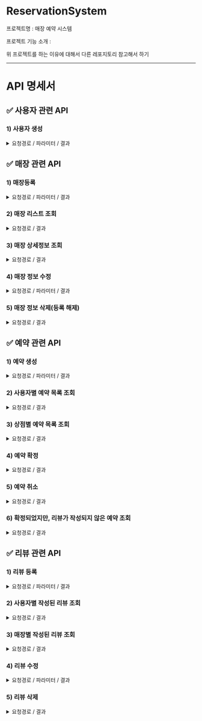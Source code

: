# ReservationSystem
프로젝트명 : 매장 예약 시스템

프로젝트 기능 소개 : 

위 프로젝트를 하는 이유에 대해서 다른 레포지토리 참고해서 하기

---

# API 명세서

## ✅ 사용자 관련 API
### 1) 사용자 생성
<details>
<summary>요청경로 / 파라미터 / 결과</summary>
요쳥경로 : [POST] http://localhost:8080/member

파라미터

~~~
{
    "username" : "jiho",
    "password" : "dodlal1234",
    "memberStatus" : "PARTNER"
}
~~~

결과
~~~
{
    "id": 33,
    "username": "jisu",
    "password": "dodlal1234",
    "memberStatus": "PARTNER"
}
~~~
</details>


## ✅ 매장 관련 API
### 1) 매장등록
<details>
<summary>요청경로 / 파라미터 / 결과</summary>

<img width="932" alt="스크린샷 2023-08-21 오후 12 20 24" src="https://github.com/JisuPark-dev/ReservationSystem/assets/122674412/21506602-819e-4437-8ced-48f005bbb242">

요쳥경로 : [POST] http://localhost:8080/store

파라미터
~~~
{
    "memberId" : 2,
    "name" : "testStore5",
    "location" : "seoul",
    "description" : "test description2"
}
~~~
결과

~~~ 
{
    "storeId": 39,
    "memberId": 2,
    "name": "testStore5",
    "location": "seoul",
    "description": "test description2"
}
~~~

</details>


### 2) 매장 리스트 조회
<details>
<summary>요청경로 / 결과</summary>

<img width="651" alt="스크린샷 2023-08-21 오후 12 52 13" src="https://github.com/JisuPark-dev/ReservationSystem/assets/122674412/353c6807-7d1c-49d3-b5fc-3b78600ce085">



요쳥경로 : [GET] http://localhost:8080/store

결과
~~~
{
    "count": 11,
    "data": [
        {
            "storeId": 7,
            "memberId": 6,
            "name": "update Test2 Name2",
            "location": "seoul",
            "description": "test description"
        },
        {
            "storeId": 11,
            "memberId": 10,
            "name": "testStore2",
            "location": "seoul",
            "description": "test description2"
        },
        ...
    ]
}
~~~

</details>


### 3) 매장 상세정보 조회
<details>
<summary>요청경로 / 결과</summary>

<img width="680" alt="스크린샷 2023-08-21 오후 1 03 25" src="https://github.com/JisuPark-dev/ReservationSystem/assets/122674412/75f641eb-9f8c-4ea2-96c1-6a212fdc723d">


요쳥경로 : [GET] http://localhost:8080/store/15

결과
~~~
{
    "count": 1,
    "data": {
        "storeId": 15,
        "memberId": 2,
        "name": "testStore4",
        "location": "seoul",
        "description": "test description2"
    }
}
~~~

</details>

### 4) 매장 정보 수정
<details>
<summary>요청경로 / 파라미터 / 결과</summary>

<img width="680" alt="스크린샷 2023-08-21 오후 1 04 04" src="https://github.com/JisuPark-dev/ReservationSystem/assets/122674412/91bc250c-4dc3-4a9a-baf7-4ef02ddd999f">

요청경로 : [PUT] http://localhost:8080/store/13

파라미터 
~~~
{
    "name" : "update Test Name",
    "location" : "update Test location",
    "description" : "update test store"
}
~~~

결과
~~~
{
    "storeId": 13,
    "memberId": 12,
    "name": "update Test Name",
    "location": "update Test location",
    "description": "update test store"
}
~~~

</details>


### 5) 매장 정보 삭제(등록 해제)
<details>
<summary>요청경로 / 결과</summary>

요쳥경로 : [DELETE] http://localhost:8080/store/9

결과 : 삭제기능 구현
</details>

## ✅ 예약 관련 API
### 1) 예약 생성
<details>
<summary>요청경로 / 파라미터 / 결과</summary>

요청경로 : [POST] http://localhost:8080/reservation
파라미터
~~~
{
  "memberId" : 19,
  "storeId" : 15,
  "reservationStatus" : "REQUESTED",
  "time" : "2023-08-18T14:30:00"
}
~~~

결과
~~~
{
    "memberId": 19,
    "storeId": 15,
    "reservationId": 40,
    "time": "2023-08-18T14:30:00",
    "reservationStatus": "REQUESTED"
}
~~~
</details>

### 2) 사용자별 예약 목록 조회
<details>
<summary>요청경로 / 결과</summary>

요청경로 : [GET] http://localhost:8080/reservations/member/19

결과
~~~
{
    "count": 1,
    "data": [
        {
            "memberId": 2,
            "storeId": 15,
            "reservationId": 18,
            "time": "2023-08-18T14:30:00",
            "reservationStatus": "CONFIRMED"
        }
    ]
}
~~~

</details>

### 3) 상점별 예약 목록 조회
<details>
<summary>요청경로 / 결과</summary>

요청경로 : [GET]http://localhost:8080/reservations/store/15

결과 
~~~
{
    "count": 4,
    "data": [
        {
            "memberId": 2,
            "storeId": 15,
            "reservationId": 18,
            "time": "2023-08-18T14:30:00",
            "reservationStatus": "CONFIRMED"
        },
        ...
    ]
}
~~~

</details>

### 4) 예약 확정
<details>
<summary>요청경로 / 결과</summary>

요청경로 : [PUT] http://localhost:8080/reservation/cancel?reservationId=21

결과 
~~~
{
    "memberId": 19,
    "storeId": 15,
    "reservationId": 40,
    "time": "2023-08-18T14:30:00",
    "reservationStatus": "CONFIRMED"
}
~~~
"reservationStatus": "CONFIRMED"으로 변경됨.

</details>

### 5) 예약 취소
<details>
<summary>요청경로 / 결과</summary>

요청경로 : [PUT] http://localhost:8080/reservation/cancel?reservationId=21

결과 
~~~
{
    "memberId": 19,
    "storeId": 15,
    "reservationId": 40,
    "time": "2023-08-18T14:30:00",
    "reservationStatus": "CANCELED"
}
~~~

"reservationStatus": "CANCELED"으로 변경됨.

</details>

### 6) 확정되었지만, 리뷰가 작성되지 않은 예약 조회
<details>
<summary>요청경로 / 결과</summary>

요청경로 : [GET] http://localhost:8080/reservations/without_review/member/19

결과
~~~
{
    "count": 1,
    "data": [
        {
            "memberId": 19,
            "storeId": 15,
            "reservationId": 40,
            "time": "2023-08-18T14:30:00",
            "reservationStatus": "CONFIRMED"
        }
    ]
}
~~~

</details>

## ✅ 리뷰 관련 API
### 1) 리뷰 등록
<details>
<summary>요청경로 / 파라미터 / 결과</summary>

요쳥경로 : [POST] http://localhost:8080/review

파라미터 
~~~
{
    "memberId" : 19,
    "storeId" : 15,
    "reservationId" : 51,
    "content" : "review test5"
}
~~~

결과
~~~
{
    "memberId": 48,
    "storeId": 39,
    "reservationId": 51,
    "reviewId": 52,
    "content": "review test!!@@"
}
~~~
</details>

### 2) 사용자별 작성된 리뷰 조회
<details>
<summary>요청경로 / 결과</summary>

요쳥경로 : [GET] http://localhost:8080/reviews/member/48

결과
~~~
{
    "count": 1,
    "data": [
        {
            "memberId": 48,
            "storeId": 39,
            "reservationId": 53,
            "reviewId": 58,
            "content": "review content is updated!!!!2"
        }
    ]
}
~~~

</details>

### 3) 매장별 작성된 리뷰 조회
<details>
<summary>요청경로 / 결과</summary>

요쳥경로 : [GET] http://localhost:8080/reviews/store/39

결과
~~~
{
    "count": 3,
    "data": [
        {
            "memberId": 19,
            "storeId": 15,
            "reservationId": 20,
            "reviewId": 27,
            "content": "review test2"
        },
        ...
    ]
}
~~~
</details>

### 4) 리뷰 수정
<details>
<summary>요청경로 / 파라미터 / 결과</summary>

요쳥경로 : [PUT] http://localhost:8080/review/52

파라미터
~~~
{
    "content": "review content is updated!!"
}
~~~

결과
~~~
{
    "memberId": 48,
    "storeId": 39,
    "reservationId": 51,
    "reviewId": 52,
    "content": "review content is updated!!"
}
~~~
</details>

### 5) 리뷰 삭제
<details>
<summary>요청경로 / 결과</summary>

요쳥경로 : [DELETE] http://localhost:8080/review/50

결과
- 입력값이 있는 데이터에 대해서만 수정 진행
</details>

